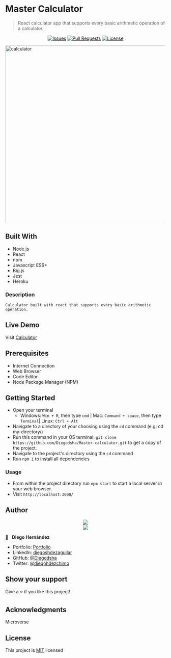 # Master Calculator

>React calculator app that supports every basic arithmetic operation of a calculator.

<p align="center">
  <a href="https://github.com/Diegodsha/Master-calculator/issues">
  <img src="https://img.shields.io/github/issues-raw/Diegodsha/Master-calculator?style=for-the-badge"
       alt="Issues"></a>
   <a href="https://github.com/Diegodsha/Master-calculator/pulls">
  <img src="https://img.shields.io/github/issues-pr/Diegodsha/Master-calculator?style=for-the-badge"
       alt="Pull Requests"></a>
   <a href="https://github.com/Diegodsha/Master-calculator/blob/main/LICENSE">
  <img src="https://img.shields.io/github/license/Diegodsha/Master-calculator?style=for-the-badge"
       alt="License"></a>
</p>


<img width="558" alt="calculator" src="https://user-images.githubusercontent.com/70416006/124183321-aa6d7780-da7d-11eb-8be5-4ace70a311a5.png">

## Built With


- Node.js
- React
- npm
- Javascript ES6+
- Big.js
- Jest
- Heroku

### Description

    Calculator built with react that supports every basic arithmetic operation.

## Live Demo

Visit [Calculator](https://master-calculator.herokuapp.com)

## Prerequisites

  - Internet Connection
  - Web Browser
  - Code Editor 
  - Node Package Manager (NPM)

## Getting Started

- Open your terminal 
  - Windows: `Win + R`, then type `cmd` | Mac: `Command + space`, then type `Terminal`| Linux: `Ctrl + Alt`
- Navigate to a directory of your choosing using the `cd` command (e.g: cd my-directory/)
- Run this command in your OS terminal: `git clone https://github.com/Diegodsha/Master-calculator.git` to get a copy of the project.
- Navigate to the project's directory using the `cd` command
- Run `npm i` to install all dependencies

### Usage

- From within the project directory run `npm start` to start a local server in your web browser.
- Visit `http://localhost:3000/`


## Author
<div align="center">
<img src="https://user-images.githubusercontent.com/70416006/121233844-aff9e800-c858-11eb-99e4-d36b833d3fa9.png">
</div>
<div align="center">
<img src="https://user-images.githubusercontent.com/70416006/121235243-42e75200-c85a-11eb-967d-ea05dd5efe1f.png">
</div>

👤 &nbsp; **Diego Hernández**
- Portfolio: [Portfolio](https://dshagui.com/)
- LinkedIn: [diegoshdezaguilar](https://www.linkedin.com/in/diegoshdezaguilar/)
- GitHub: [@Diegodsha](https://github.com/Diegodsha)
- Twitter: [@diegohdezchimo](https://twitter.com/diegohdezchimo)

## Show your support

Give a ⭐️ if you like this project!

## Acknowledgments

Microverse

## License

This project is [MIT]() licensed

